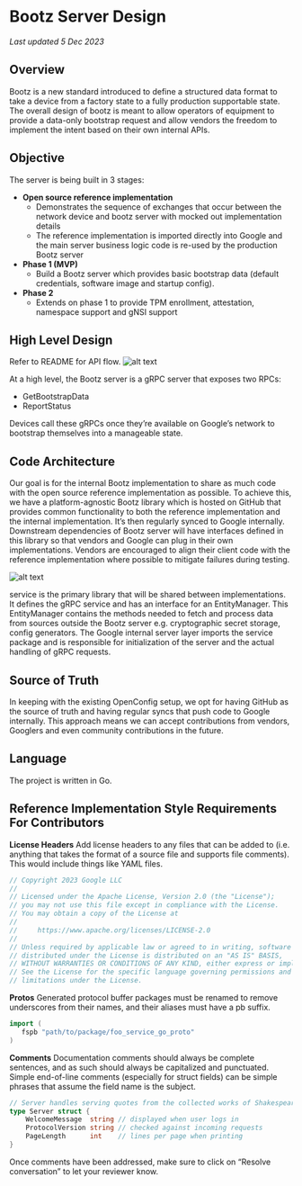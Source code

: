 # Bootz Server Design
*Last updated 5 Dec 2023*

## Overview
Bootz is a new standard introduced to define a structured data format to take a device
from a factory state to a fully production supportable state. The overall design of bootz
is meant to allow operators of equipment to provide a data-only bootstrap request and
allow vendors the freedom to implement the intent based on their own internal APIs.

## Objective
The server is being built in 3 stages:

* **Open source reference implementation**
    * Demonstrates the sequence of exchanges that occur between the network device and bootz server with mocked out implementation details
    * The reference implementation is imported directly into Google and the main server business logic code is re-used by the production Bootz server
* **Phase 1 (MVP)**
    * Build a Bootz server which provides basic bootstrap data (default credentials, software image and startup config).
* **Phase 2**
    * Extends on phase 1 to provide TPM enrollment, attestation, namespace support and gNSI support

## High Level Design
Refer to README for API flow.
![alt text](https://github.com/openconfig/bootz/blob/main/design_images/sequence_diagram.png)

At a high level, the Bootz server is a gRPC server that exposes two RPCs:
* GetBootstrapData
* ReportStatus

Devices call these gRPCs once they’re available on Google’s network to bootstrap themselves into a manageable state.

## Code Architecture
Our goal is for the internal Bootz implementation to share as much code with the open
source reference implementation as possible. To achieve this, we have a platform-agnostic
Bootz library which is hosted on GitHub that provides common functionality to both the
reference implementation and the internal implementation. It’s then regularly synced to
Google internally. Downstream dependencies of Bootz server will have interfaces defined in
this library so that vendors and Google can plug in their own implementations. Vendors are
encouraged to align their client code with the reference implementation where possible to
mitigate failures during testing.

![alt text](https://github.com/openconfig/bootz/blob/main/design_images/venn_diagram.png)

service is the primary library that will be shared between implementations. It defines the
gRPC service and has an interface for an EntityManager. This EntityManager contains the
methods needed to fetch and process data from sources outside the Bootz server e.g.
cryptographic secret storage, config generators. The Google internal server layer imports
the service  package and is responsible for initialization of the server and the actual
handling of gRPC requests.

## Source of Truth
In keeping with the existing OpenConfig setup, we opt for having GitHub as the source of
truth and having regular syncs that push code to Google internally. This approach means we
can accept contributions from vendors, Googlers and even community contributions in the
future.

## Language
The project is written in Go.

## Reference Implementation Style Requirements For Contributors
**License Headers**
Add license headers to any files that can be added to (i.e. anything that takes the format
of a source file and supports file comments). This would include things like YAML files.

```go
// Copyright 2023 Google LLC
//
// Licensed under the Apache License, Version 2.0 (the "License");
// you may not use this file except in compliance with the License.
// You may obtain a copy of the License at
//
//     https://www.apache.org/licenses/LICENSE-2.0
//
// Unless required by applicable law or agreed to in writing, software
// distributed under the License is distributed on an "AS IS" BASIS,
// WITHOUT WARRANTIES OR CONDITIONS OF ANY KIND, either express or implied.
// See the License for the specific language governing permissions and
// limitations under the License.
```

**Protos**
Generated protocol buffer packages must be renamed to remove underscores from their names,
and their aliases must have a pb suffix.

```go
import (
   fspb "path/to/package/foo_service_go_proto" 
)
```

**Comments**
Documentation comments should always be complete sentences, and as such should always be
capitalized and punctuated. Simple end-of-line comments (especially for struct fields) can
be simple phrases that assume the field name is the subject.

```go
// Server handles serving quotes from the collected works of Shakespeare.
type Server struct {
    WelcomeMessage  string // displayed when user logs in
    ProtocolVersion string // checked against incoming requests
    PageLength      int    // lines per page when printing
}
```

Once comments have been addressed, make sure to click on “Resolve conversation” to let
your reviewer know.
